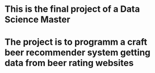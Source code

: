 # This is the final project of a Data Science Master
# The project is to programm a craft beer recommender system getting data from beer rating websites
